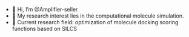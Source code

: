 - 👋 Hi, I’m @Amplifier-seller
- 👀 My research interest lies in the computational molecule simulation.
- 🌱 Current research field: optimization of molecule docking scoring functions based on SILCS

<!---
Amplifier-seller/Amplifier-seller is a ✨ special ✨ repository because its `README.md` (this file) appears on your GitHub profile.
You can click the Preview link to take a look at your changes.
--->
